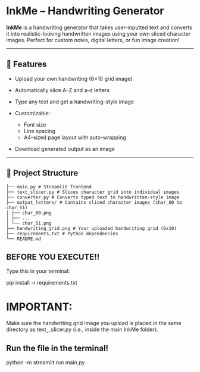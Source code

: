 # InkMe – Handwriting Generator 

**InkMe** is a handwriting generator that takes user-inputted text and converts it into realistic-looking handwritten images using your own sliced character images. Perfect for custom notes, digital letters, or fun image creation!

---

## 🚀 Features

* Upload your own handwriting (6×10 grid image)
* Automatically slice A–Z and a–z letters
* Type any text and get a handwriting-style image
* Customizable:

  * Font size
  * Line spacing
  * A4-sized page layout with auto-wrapping

* Download generated output as an image

---

## 📁 Project Structure
```InkMe/
├── main.py # Streamlit frontend
├── text_slicer.py # Slices character grid into individual images
├── converter.py # Converts typed text to handwritten-style image
├── output_letters/ # Contains sliced character images (char_00 to char_51)
│ ├── char_00.png
│ ├── ...
│ └── char_51.png
├── handwriting_grid.png # Your uploaded handwriting grid (6x10)
├── requirements.txt # Python dependencies
└── README.md
```


## BEFORE YOU EXECUTE!!


Type this in your terminal:



pip install -r requirements.txt



# IMPORTANT:
Make sure the handwriting grid image you upload is placed in the same directory as textˍ_slicer.py (i.e., inside the main InkMe folder).



## Run the file in the terminal!

python -m streamlit run main.py

